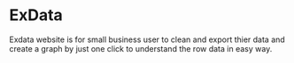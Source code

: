 # ExData
Exdata website is for small business user to clean and export thier data  and create a graph by just one click to understand the row data in easy way.

